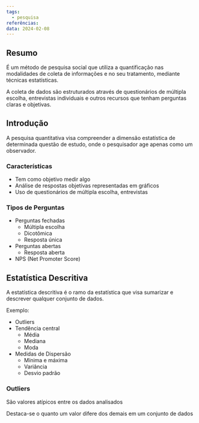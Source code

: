 ```yaml
---
tags:
  - pesquisa
referências: 
data: 2024-02-08
---
```

## Resumo

É um método de pesquisa social que utiliza a quantificação nas modalidades de coleta de informações e no seu tratamento, mediante técnicas estatísticas.

A coleta de dados são estruturados através de questionários de múltipla escolha, entrevistas individuais e outros recursos que tenham perguntas claras e objetivas.
## Introdução

A pesquisa quantitativa visa compreender a dimensão estatística de determinada questão de estudo, onde o pesquisador age apenas como um observador.

### Características

- Tem como objetivo medir algo
- Análise de respostas objetivas representadas em gráficos
- Uso de questionários de múltipla escolha, entrevistas

### Tipos de Perguntas

- Perguntas fechadas
	- Múltipla escolha
	- Dicotômica
	- Resposta única
- Perguntas abertas
	- Resposta aberta
- NPS (Net Promoter Score)

## Estatística Descritiva

A estatística descritiva é o ramo da estatística que visa sumarizar e descrever qualquer conjunto de dados.

Exemplo:
- Outliers
- Tendência central
	- Média
	- Mediana
	- Moda
- Medidas de Dispersão
	- Mínima e máxima
	- Variância
	- Desvio padrão

### Outliers

São valores atípicos entre os dados analisados

Destaca-se o quanto um valor difere dos demais em um conjunto de dados
